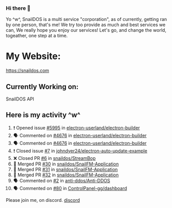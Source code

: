 ### Hi there 👋
Yo ^w^,
SnailDOS is a multi service "corporation", as of currently, getting ran by one person, that's me!
We try too provide as much and best services we can, We really hope you enjoy our services!
Let's go, and change the world, togeather, one step at a time.
# My Website:
https://snaildos.com
## Currently Working on:
SnailDOS API
## Here is my activity ^w^
<!--START_SECTION:activity-->
1. ❗️ Opened issue [#5995](https://github.com/electron-userland/electron-builder/issues/5995) in [electron-userland/electron-builder](https://github.com/electron-userland/electron-builder)
2. 🗣 Commented on [#4676](https://github.com/electron-userland/electron-builder/issues/4676) in [electron-userland/electron-builder](https://github.com/electron-userland/electron-builder)
3. 🗣 Commented on [#4676](https://github.com/electron-userland/electron-builder/issues/4676) in [electron-userland/electron-builder](https://github.com/electron-userland/electron-builder)
4. ❗️ Closed issue [#7](https://github.com/johndyer24/electron-auto-update-example/issues/7) in [johndyer24/electron-auto-update-example](https://github.com/johndyer24/electron-auto-update-example)
5. ❌ Closed PR [#6](https://github.com/snaildos/StreamBop/pull/6) in [snaildos/StreamBop](https://github.com/snaildos/StreamBop)
6. 🎉 Merged PR [#30](https://github.com/snaildos/SnailFM-Application/pull/30) in [snaildos/SnailFM-Application](https://github.com/snaildos/SnailFM-Application)
7. 🎉 Merged PR [#31](https://github.com/snaildos/SnailFM-Application/pull/31) in [snaildos/SnailFM-Application](https://github.com/snaildos/SnailFM-Application)
8. 🎉 Merged PR [#32](https://github.com/snaildos/SnailFM-Application/pull/32) in [snaildos/SnailFM-Application](https://github.com/snaildos/SnailFM-Application)
9. 🗣 Commented on [#2](https://github.com/anti-ddos/Anti-DDOS/issues/2) in [anti-ddos/Anti-DDOS](https://github.com/anti-ddos/Anti-DDOS)
10. 🗣 Commented on [#80](https://github.com/ControlPanel-gg/dashboard/issues/80) in [ControlPanel-gg/dashboard](https://github.com/ControlPanel-gg/dashboard)
<!--END_SECTION:activity-->
Please join me, on discord.
[discord](https://invite.gg/snaildos)
